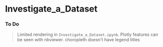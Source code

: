 # Investigate_a_Dataset

### To Do
> Limited rendering in `Investigate_a_Dataset.ipynb`. Plotly features can be seen with nbviewer.
> choropleth doesn't have legend titles
